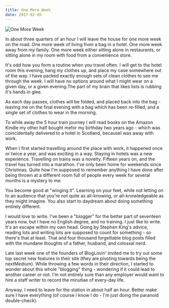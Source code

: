 ```yaml
---
title: One More Week
date: 2017-02-05
---
```


![One More Week](https://source.unsplash.com/0gkw_9fy0eQ/1600x900)

In about three quarters of an hour I will leave the house for one more week on the road. One more week of living from a bag in a hotel. One more week away from my family. One more week either sitting alone in restaurants, or sitting alone in my room with food from a convenience store.

It's odd how you form a routine when you travel often. I will get to the hotel room this evening, hang my clothes up, and place my case somewhere out of the way. I have packed exactly enough sets of clean clothes to see me through the week. I will have no options around what I might wear on a given day, or a given evening.The part of my brain that likes lists is rubbing it's hands in glee.

As each day passes, clothes will be folded, and placed back into the bag - leaving me on the final evening with a bag which has been re-filled, and a single set of clothes to wear in the morning.

To while away the 5 hour train journey I will read books on the Amazon Kindle my other half bought mefor my birthday two years ago - which was coincidentally delivered to a hotel in Scotland, becauseI was away with work.

When I first started travelling around the place with work, it happened once or twice a year, and was exciting in a way. Staying in hotels was a new experience. Travelling on trains was a novelty. Fifteen years on, and the travel has turned into a marathon. I've only been home for weekends since Christmas. Quite how I'm supposed to remember anything I have done after being thrown at a different room full of people every week for several months is a mystery to me.

You become good at "winging it". Learning on your feet, while not letting on to an audience that you're not quite as all-knowing, or all-knowledgeable as they might imagine. You also start to daydream about doing something entirely different.

I would love to write. I've been a "blogger" for the better part of seventeen years now, but I have no English degree, and no training. I just like to write. It's an escape within my own head. Going by Stephen King's advice, reading lots and writing lots are supposed to count for something - so there's that at least. That and four thousand forgettable blog posts filled with the mundane thoughts of a father, husband, and colossal nerd.

Late last week one of the founders of BlogLovin' invited me to try out some top secret new features in their site (they are pivoting towards being the nextMedium). While throwing a few words in their direction, I started to wonder about this whole "blogging" thing - wondering if it could lead to another career or not. I'm not entirely sure than any employer would want to hire a staff writer to record the minutiae of every-day life.

Anyway. I need to leave for the station in about half an hour. Better make sure I have everything (of course I know I do - I'm just doing the paranoid double-check).